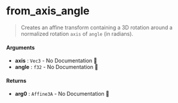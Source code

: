 # from\_axis\_angle

>  Creates an affine transform containing a 3D rotation around a normalized
>  rotation `axis` of `angle` (in radians).

#### Arguments

- **axis** : `Vec3` \- No Documentation 🚧
- **angle** : `f32` \- No Documentation 🚧

#### Returns

- **arg0** : `Affine3A` \- No Documentation 🚧